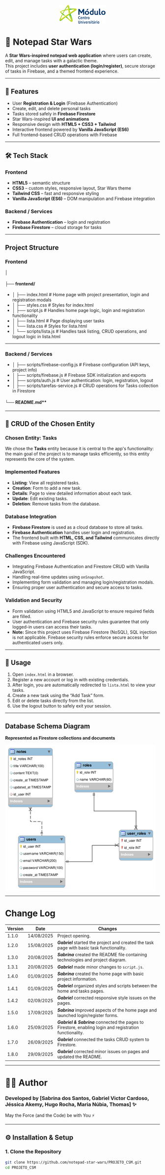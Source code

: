 <p align="center">
  <img src="images/logomodulo.png" alt="Logo Faculdade" width="150"/>
</p>

# 📝 Notepad Star Wars  

A **Star Wars-inspired notepad web application** where users can create, edit, and manage tasks with a galactic theme.  
This project includes **user authentication (login/register)**, secure storage of tasks in Firebase, and a themed frontend experience.  

---

## 🚀 Features  
- User **Registration & Login** (Firebase Authentication)  
- Create, edit, and delete personal tasks  
- Tasks stored safely in **Firebase Firestore**  
- Star Wars-inspired **UI and animations**  
- Responsive design with **HTML5 + CSS3 + Tailwind**  
- Interactive frontend powered by **Vanilla JavaScript (ES6)**  
- Full frontend-based CRUD operations with Firebase  

---

## 🛠️ Tech Stack  
### Frontend  
- **HTML5** – semantic structure  
- **CSS3** – custom styles, responsive layout, Star Wars theme  
- **Tailwind CSS** – fast and responsive styling  
- **Vanilla JavaScript (ES6)** – DOM manipulation and Firebase integration  

### Backend / Services  
- **Firebase Authentication** – login and registration  
- **Firebase Firestore** – cloud storage for tasks  

---

## Project Structure 

### Frontend
│
#### ├── frontend/
- │ ├── index.html                        # Home page with project presentation, login and registration modals
- │ ├── styles.css                        # Styles for index.html
- │ ├── script.js                         # Handles home page logic, login and registration functionality
- │ ├── lista.html                        # Page displaying user tasks
- │ └── lista.css                         # Styles for lista.html
- │ └── scripts/lista.js                  # Handles task listing, CRUD operations, and logout logic in lista.html

---

### Backend / Services
- │ ├── scripts/firebase-config.js        # Firebase configuration (API keys, project info)
- │ ├── scripts/firebase.js               # Firebase SDK initialization and exports
- │ ├── scripts/auth.js                   # User authentication: login, registration, logout
- │ ├── scripts/tarefas-service.js        # CRUD operations for Tasks collection in Firestore

#### └── README.md**

---

## 📝 CRUD of the Chosen Entity

### Chosen Entity: Tasks
We chose the **Tasks** entity because it is central to the app's functionality: the main goal of the project is to manage tasks efficiently, so this entity represents the core of the system.  

### Implemented Features
- **Listing**: View all registered tasks.  
- **Creation**: Form to add a new task.  
- **Details**: Page to view detailed information about each task.  
- **Update**: Edit existing tasks.  
- **Deletion**: Remove tasks from the database.  

### Database Integration
- **Firebase Firestore** is used as a cloud database to store all tasks.  
- **Firebase Authentication** handles user login and registration.  
- The frontend built with **HTML, CSS, and Tailwind** communicates directly with Firebase using JavaScript (SDK).

### Challenges Encountered
- Integrating Firebase Authentication and Firestore CRUD with Vanilla JavaScript.
- Handling real-time updates using `onSnapshot`.
- Implementing form validation and managing login/registration modals.
- Ensuring proper user authentication and secure access to tasks.

### Validation and Security
- Form validation using HTML5 and JavaScript to ensure required fields are filled.  
- User authentication and Firebase security rules guarantee that only logged-in users can access their tasks. 
- **Note:** Since this project uses Firebase Firestore (NoSQL), SQL injection is not applicable. Firebase security rules enforce secure access for authenticated users only.

---

## 🚀 Usage

1. Open `index.html` in a browser.  
2. Register a new account or log in with existing credentials.  
3. After login, you are automatically redirected to `lista.html` to view your tasks.  
4. Create a new task using the “Add Task” form.  
5. Edit or delete tasks directly from the list.  
6. Use the logout button to safely exit your session.

---

## Database Schema Diagram

**Represented as Firestore collections and documents**

![Diagram](images/digram-notepad-starwars.png)

---

# Change Log

| Version | Date       | Changes                                                                 |
|---------|-----------|-------------------------------------------------------------------------|
| 1.1.0   | 14/08/2025 | Project opening.                                                       |
| 1.2.0   | 15/08/2025 | ***Gabriel*** started the project and created the task page with basic task functionality. |
| 1.3.0   | 20/08/2025 | ***Sabrina*** created the README file containing technologies and project diagram. |
| 1.3.1   | 20/08/2025 | ***Gabriel*** made minor changes to `script.js`.                       |
| 1.4.0   | 01/09/2025 | ***Sabrina*** created the home page with basic project information.    |
| 1.4.1   | 01/09/2025 | ***Gabriel*** organized styles and scripts between the home and tasks pages. |
| 1.4.2   | 02/09/2025 | ***Gabriel*** corrected responsive style issues on the pages.          |
| 1.5.0   | 17/09/2025 | ***Sabrina*** improved aspects of the home page and launched login/register forms. |
| 1.6.0   | 25/09/2025 | ***Gabriel & Sabrina*** connected the pages to Firestore, enabling login and registration functionality. |
| 1.7.0   | 26/09/2025 | ***Gabriel*** connected the tasks CRUD system to Firestore.            |
| 1.8.0   | 29/09/2025 | ***Gabriel*** corrected minor issues on pages and updated the README.  |

---

# 👨‍💻 Author

### Developed by [Sabrina dos Santos, Gabriel Victor Cardoso, Jéssica Akemy, Hugo Rocha, Maria Núbia, Thomas] ✨
May the Force (and the Code) be with You ⚡

---

## ⚙️ Installation & Setup  

### 1. Clone the Repository  
```bash
git clone https://github.com/notepad-star-wars/PROJETO_CSM.git
cd PROJETO_CSM
